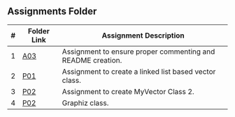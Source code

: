 ##  Assignments Folder

|   #   | Folder Link | Assignment Description |
| :---: | ----------- | ---------------------- |
|  1    | [A03](https://github.com/Sudhir0228/2143-Object-Oriented-Programming-Ray/tree/main/Assignments/A03)| Assignment to ensure proper commenting and README creation. |
|  2    | [P01](https://github.com/Sudhir0228/2143-Object-Oriented-Programming-Ray/tree/main/Assignments/P01)| Assignment to create a linked list based vector class. |
|  3    | [P02](https://github.com/Sudhir0228/2143-Object-Oriented-Programming-Ray/tree/main/Assignments/P02)| Assignment to create MyVector Class 2. |
|  4    | [P02](https://github.com/Sudhir0228/2143-Object-Oriented-Programming-Ray/tree/main/Assignments/P03)| Graphiz class. |

